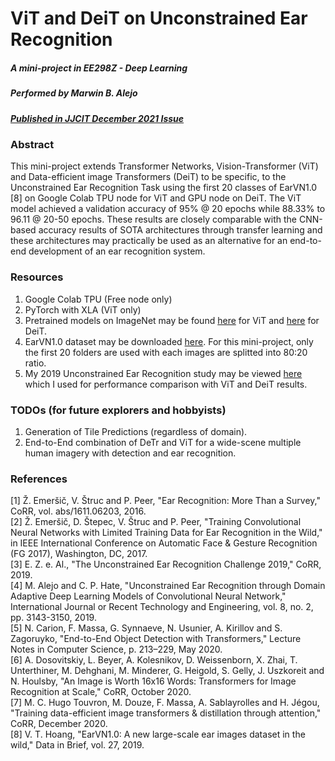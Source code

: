 # ViT and DeiT on Unconstrained Ear Recognition
##### A mini-project in EE298Z - Deep Learning
##### Performed by Marwin B. Alejo
##### [Published in JJCIT December 2021 Issue](https://www.jjcit.org/paper/143/UNCONSTRAINED-EAR-RECOGNITION-USING-TRANSFORMERS)

### Abstract
This mini-project extends Transformer Networks, Vision-Transformer (ViT) and Data-efficient image Transformers (DeiT) to be specific, to the Unconstrained Ear Recognition Task using the first 20 classes of EarVN1.0 [8] on Google Colab TPU node for ViT and GPU node on DeiT. The ViT model achieved a validation accuracy of 95% @ 20 epochs while 88.33% to 96.11 @ 20-50 epochs. These results are closely comparable with the CNN-based accuracy results of SOTA architectures through transfer learning and these architectures may practically be used as an alternative for an end-to-end development of an ear recognition system.

### Resources
1. Google Colab TPU (Free node only)
2. PyTorch with XLA (ViT only)
3. Pretrained models on ImageNet may be found [here](https://github.com/rwightman/pytorch-image-models/releases/tag/v0.1-vitjx) for ViT and [here](https://github.com/facebookresearch/deit) for DeiT.
4. EarVN1.0 dataset may be downloaded [here](https://data.mendeley.com/datasets/yws3v3mwx3/4). For this mini-project, only the first 20 folders are used with each images are splitted into 80:20 ratio.
5. My 2019 Unconstrained Ear Recognition study may be viewed [here](https://www.ijrte.org/wp-content/uploads/papers/v8i2/B2865078219.pdf) which I used for performance comparison with ViT and DeiT results.

### TODOs (for future explorers and hobbyists)
1. Generation of Tile Predictions (regardless of domain).
2. End-to-End combination of DeTr and ViT for a wide-scene multiple human imagery with detection and ear recognition.

### References
[1] Ž. Emeršič, V. Štruc and P. Peer, "Ear Recognition: More Than a Survey," CoRR, vol. abs/1611.06203, 2016.
<br>[2] Ž. Emeršič, D. Štepec, V. Štruc and P. Peer, "Training Convolutional Neural Networks with Limited Training Data for Ear Recognition in the Wild," in IEEE International Conference on Automatic Face & Gesture Recognition (FG 2017), Washington, DC, 2017.
<br>[3] E. Z. e. Al., "The Unconstrained Ear Recognition Challenge 2019," CoRR, 2019.
<br>[4] M. Alejo and C. P. Hate, "Unconstrained Ear Recognition through Domain Adaptive Deep Learning Models of Convolutional Neural Network," International Journal or Recent Technology and Engineering, vol. 8, no. 2, pp. 3143-3150, 2019.
<br>[5] N. Carion, F. Massa, G. Synnaeve, N. Usunier, A. Kirillov and S. Zagoruyko, "End-to-End Object Detection with Transformers," Lecture Notes in Computer Science, p. 213–229, May 2020.
<br>[6] A. Dosovitskiy, L. Beyer, A. Kolesnikov, D. Weissenborn, X. Zhai, T. Unterthiner, M. Dehghani, M. Minderer, G. Heigold, S. Gelly, J. Uszkoreit and N. Houlsby, "An Image is Worth 16x16 Words: Transformers for Image Recognition at Scale," CoRR, October 2020.
<br>[7] M. C. Hugo Touvron, M. Douze, F. Massa, A. Sablayrolles and H. Jégou, "Training data-efficient image transformers & distillation through attention," CoRR, December 2020.
<br>[8] V. T. Hoang, "EarVN1.0: A new large-scale ear images dataset in the wild," Data in Brief, vol. 27, 2019.


